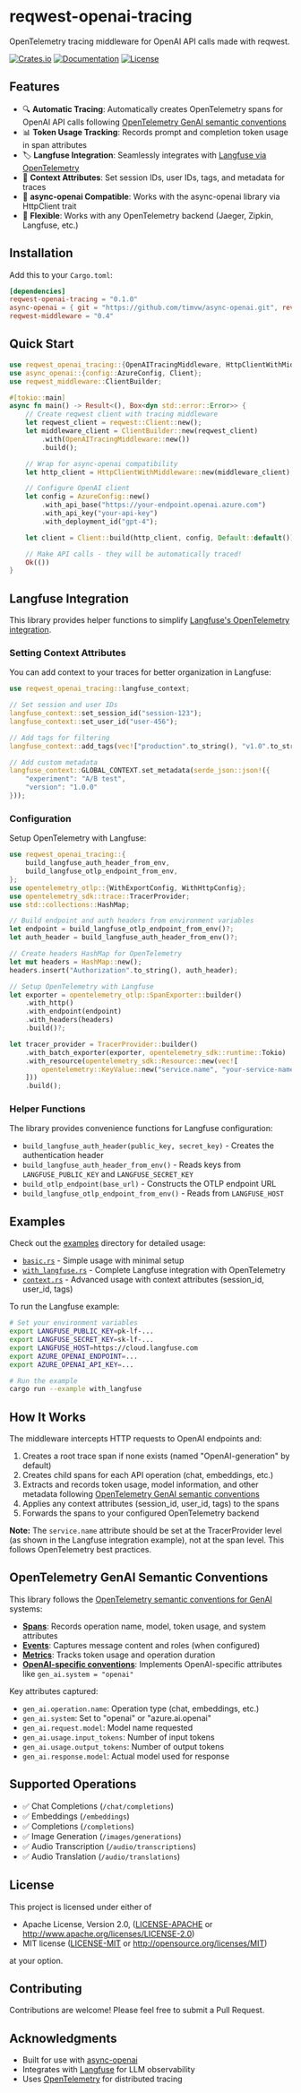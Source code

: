 # reqwest-openai-tracing

OpenTelemetry tracing middleware for OpenAI API calls made with reqwest.

[![Crates.io](https://img.shields.io/crates/v/reqwest-openai-tracing.svg)](https://crates.io/crates/reqwest-openai-tracing)
[![Documentation](https://docs.rs/reqwest-openai-tracing/badge.svg)](https://docs.rs/reqwest-openai-tracing)
[![License](https://img.shields.io/crates/l/reqwest-openai-tracing.svg)](https://github.com/timvw/reqwest-openai-tracing#license)

## Features

- 🔍 **Automatic Tracing**: Automatically creates OpenTelemetry spans for OpenAI API calls following [OpenTelemetry GenAI semantic conventions](https://opentelemetry.io/docs/specs/semconv/gen-ai/)
- 📊 **Token Usage Tracking**: Records prompt and completion token usage in span attributes
- 🏷️ **Langfuse Integration**: Seamlessly integrates with [Langfuse via OpenTelemetry](https://langfuse.com/integrations/native/opentelemetry)
- 🎯 **Context Attributes**: Set session IDs, user IDs, tags, and metadata for traces
- 🚀 **async-openai Compatible**: Works with the async-openai library via HttpClient trait
- 🔧 **Flexible**: Works with any OpenTelemetry backend (Jaeger, Zipkin, Langfuse, etc.)

## Installation

Add this to your `Cargo.toml`:

```toml
[dependencies]
reqwest-openai-tracing = "0.1.0"
async-openai = { git = "https://github.com/timvw/async-openai.git", rev = "baadc6a" }
reqwest-middleware = "0.4"
```

## Quick Start

```rust
use reqwest_openai_tracing::{OpenAITracingMiddleware, HttpClientWithMiddleware};
use async_openai::{config::AzureConfig, Client};
use reqwest_middleware::ClientBuilder;

#[tokio::main]
async fn main() -> Result<(), Box<dyn std::error::Error>> {
    // Create reqwest client with tracing middleware
    let reqwest_client = reqwest::Client::new();
    let middleware_client = ClientBuilder::new(reqwest_client)
        .with(OpenAITracingMiddleware::new())
        .build();

    // Wrap for async-openai compatibility
    let http_client = HttpClientWithMiddleware::new(middleware_client);

    // Configure OpenAI client
    let config = AzureConfig::new()
        .with_api_base("https://your-endpoint.openai.azure.com")
        .with_api_key("your-api-key")
        .with_deployment_id("gpt-4");

    let client = Client::build(http_client, config, Default::default());

    // Make API calls - they will be automatically traced!
    Ok(())
}
```

## Langfuse Integration

This library provides helper functions to simplify [Langfuse's OpenTelemetry integration](https://langfuse.com/integrations/native/opentelemetry).

### Setting Context Attributes

You can add context to your traces for better organization in Langfuse:

```rust
use reqwest_openai_tracing::langfuse_context;

// Set session and user IDs
langfuse_context::set_session_id("session-123");
langfuse_context::set_user_id("user-456");

// Add tags for filtering
langfuse_context::add_tags(vec!["production".to_string(), "v1.0".to_string()]);

// Add custom metadata
langfuse_context::GLOBAL_CONTEXT.set_metadata(serde_json::json!({
    "experiment": "A/B test",
    "version": "1.0.0"
}));
```

### Configuration

Setup OpenTelemetry with Langfuse:

```rust
use reqwest_openai_tracing::{
    build_langfuse_auth_header_from_env,
    build_langfuse_otlp_endpoint_from_env,
};
use opentelemetry_otlp::{WithExportConfig, WithHttpConfig};
use opentelemetry_sdk::trace::TracerProvider;
use std::collections::HashMap;

// Build endpoint and auth headers from environment variables
let endpoint = build_langfuse_otlp_endpoint_from_env()?;
let auth_header = build_langfuse_auth_header_from_env()?;

// Create headers HashMap for OpenTelemetry
let mut headers = HashMap::new();
headers.insert("Authorization".to_string(), auth_header);

// Setup OpenTelemetry with Langfuse
let exporter = opentelemetry_otlp::SpanExporter::builder()
    .with_http()
    .with_endpoint(endpoint)
    .with_headers(headers)
    .build()?;

let tracer_provider = TracerProvider::builder()
    .with_batch_exporter(exporter, opentelemetry_sdk::runtime::Tokio)
    .with_resource(opentelemetry_sdk::Resource::new(vec![
        opentelemetry::KeyValue::new("service.name", "your-service-name"),
    ]))
    .build();
```

### Helper Functions

The library provides convenience functions for Langfuse configuration:

- `build_langfuse_auth_header(public_key, secret_key)` - Creates the authentication header
- `build_langfuse_auth_header_from_env()` - Reads keys from `LANGFUSE_PUBLIC_KEY` and `LANGFUSE_SECRET_KEY`
- `build_otlp_endpoint(base_url)` - Constructs the OTLP endpoint URL
- `build_langfuse_otlp_endpoint_from_env()` - Reads from `LANGFUSE_HOST`


## Examples

Check out the [examples](examples/) directory for detailed usage:

- [`basic.rs`](examples/basic.rs) - Simple usage with minimal setup
- [`with_langfuse.rs`](examples/with_langfuse.rs) - Complete Langfuse integration with OpenTelemetry
- [`context.rs`](examples/context.rs) - Advanced usage with context attributes (session_id, user_id, tags)

To run the Langfuse example:

```bash
# Set your environment variables
export LANGFUSE_PUBLIC_KEY=pk-lf-...
export LANGFUSE_SECRET_KEY=sk-lf-...
export LANGFUSE_HOST=https://cloud.langfuse.com
export AZURE_OPENAI_ENDPOINT=...
export AZURE_OPENAI_API_KEY=...

# Run the example
cargo run --example with_langfuse
```

## How It Works

The middleware intercepts HTTP requests to OpenAI endpoints and:

1. Creates a root trace span if none exists (named "OpenAI-generation" by default)
2. Creates child spans for each API operation (chat, embeddings, etc.)
3. Extracts and records token usage, model information, and other metadata following [OpenTelemetry GenAI semantic conventions](https://opentelemetry.io/docs/specs/semconv/gen-ai/)
4. Applies any context attributes (session_id, user_id, tags) to the spans
5. Forwards the spans to your configured OpenTelemetry backend

**Note:** The `service.name` attribute should be set at the TracerProvider level (as shown in the Langfuse integration example), not at the span level. This follows OpenTelemetry best practices.

## OpenTelemetry GenAI Semantic Conventions

This library follows the [OpenTelemetry semantic conventions for GenAI](https://opentelemetry.io/docs/specs/semconv/gen-ai/) systems:

- **[Spans](https://opentelemetry.io/docs/specs/semconv/gen-ai/gen-ai-spans/)**: Records operation name, model, token usage, and system attributes
- **[Events](https://opentelemetry.io/docs/specs/semconv/gen-ai/gen-ai-events/)**: Captures message content and roles (when configured)
- **[Metrics](https://opentelemetry.io/docs/specs/semconv/gen-ai/gen-ai-metrics/)**: Tracks token usage and operation duration
- **[OpenAI-specific conventions](https://opentelemetry.io/docs/specs/semconv/gen-ai/openai/)**: Implements OpenAI-specific attributes like `gen_ai.system = "openai"`

Key attributes captured:
- `gen_ai.operation.name`: Operation type (chat, embeddings, etc.)
- `gen_ai.system`: Set to "openai" or "azure.ai.openai"
- `gen_ai.request.model`: Model name requested
- `gen_ai.usage.input_tokens`: Number of input tokens
- `gen_ai.usage.output_tokens`: Number of output tokens
- `gen_ai.response.model`: Actual model used for response

## Supported Operations

- ✅ Chat Completions (`/chat/completions`)
- ✅ Embeddings (`/embeddings`)
- ✅ Completions (`/completions`)
- ✅ Image Generation (`/images/generations`)
- ✅ Audio Transcription (`/audio/transcriptions`)
- ✅ Audio Translation (`/audio/translations`)

## License

This project is licensed under either of

- Apache License, Version 2.0, ([LICENSE-APACHE](LICENSE-APACHE) or http://www.apache.org/licenses/LICENSE-2.0)
- MIT license ([LICENSE-MIT](LICENSE-MIT) or http://opensource.org/licenses/MIT)

at your option.

## Contributing

Contributions are welcome! Please feel free to submit a Pull Request.

## Acknowledgments

- Built for use with [async-openai](https://github.com/64bit/async-openai)
- Integrates with [Langfuse](https://langfuse.com) for LLM observability
- Uses [OpenTelemetry](https://opentelemetry.io) for distributed tracing